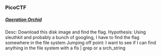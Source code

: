 ### PicoCTF

##### [Operation Orchid](https://play.picoctf.org/practice/challenge/285)
Desc: Download this disk image and find the flag.
Hypothesis: Using sleuthkit and probably a bunch of googling, I have to find the flag somewhere in the file system
Jumping off point: I want to see if I can find anything in the file system with a fls | grep or a srch_string

